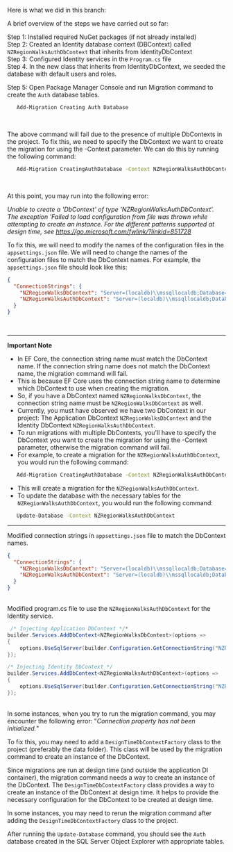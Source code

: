 Here is what we did in this branch:

A brief overview of the steps we have carried out so far:  

Step 1: Installed required NuGet packages (if not already installed)  
Step 2: Created an Identity database context (DBContext) called `NZRegionWalksAuthDbContext` that inherits from IdentityDbContext  
Step 3: Configured Identity services in the `Program.cs` file  
Step 4. In the new class that inherits from IdentityDbContext, we seeded the database with default users and roles.

Step 5: Open Package Manager Console and run Migration command to create the `Auth` database tables.
  
```sh
   Add-Migration Creating Auth Database
 ```

<br>

The above command will fail due to the presence of multiple DbContexts in the project. To fix this, we need to specify the DbContext we want to create the migration for using the -Context parameter. We can do this by running the following command:

```sh
   Add-Migration CreatingAuthDatabase -Context NZRegionWalksAuthDbContext
```  
<br>

At this point, you may run into the following error:

*Unable to create a 'DbContext' of type 'NZRegionWalksAuthDbContext'. The exception 'Failed to load configuration from file <path> was thrown while attempting to create an instance. For the different patterns supported at design time, see https://go.microsoft.com/fwlink/?linkid=851728*

To fix this, we will need to modify the names of the configuration files in the `appsettings.json` file. We will need to change the names of the configuration files to match the DbContext names. For example, the `appsettings.json` file should look like this:
```json
{
  "ConnectionStrings": {
	"NZRegionWalksDbContext": "Server=(localdb)\\mssqllocaldb;Database=NZRegionWalks;Trusted_Connection=True;MultipleActiveResultSets=true",
	"NZRegionWalksAuthDbContext": "Server=(localdb)\\mssqllocaldb;Database=Auth;Trusted_Connection=True;MultipleActiveResultSets=true"
  }
}
```
<br>  

---
**Important Note**  
- In EF Core, the connection string name must match the DbContext name. If the connection string name does not match the DbContext name, the migration command will fail.
- This is because EF Core uses the connection string name to determine which DbContext to use when creating the migration.
- So, if you have a DbContext named `NZRegionWalksDbContext`, the connection string name must be `NZRegionWalksDbContext` as well.
- Currently, you must have observed we have two DbContext in our project: The Application DbContext `NZRegionWalksDbContext` and the Identity DbContext `NZRegionWalksAuthDbContext`. 
- To run migrations with multiple DbContexts, you'll have to specify the DbContext you want to create the migration for using the -Context parameter, otherwise the migration command will fail.
- For example, to create a migration for the `NZRegionWalksAuthDbContext`, you would run the following command:
```sh
   Add-Migration CreatingAuthDatabase -Context NZRegionWalksAuthDbContext
```
- This will create a migration for the `NZRegionWalksAuthDbContext`.
- To update the database with the necessary tables for the `NZRegionWalksAuthDbContext`, you would run the following command:
```sh
   Update-Database -Context NZRegionWalksAuthDbContext
```
---
Modified connection strings in `appsettings.json` file to match the DbContext names.
```json
{
  "ConnectionStrings": {
	"NZRegionWalksDbContext": "Server=(localdb)\\mssqllocaldb;Database=NZRegionWalks;Trusted_Connection=True;MultipleActiveResultSets=true",
	"NZRegionWalksAuthDbContext": "Server=(localdb)\\mssqllocaldb;Database=Auth;Trusted_Connection=True;MultipleActiveResultSets=true"
  }
}
```  
<br>Modified program.cs file to use the `NZRegionWalksAuthDbContext` for the Identity service.
```csharp
 /* Injecting Application DbContext */*
builder.Services.AddDbContext<NZRegionWalksDbContext>(options =>
{
    options.UseSqlServer(builder.Configuration.GetConnectionString("NZRegionWalksDbContext"));
});

/* Injecting Identity DbContext */
builder.Services.AddDbContext<NZRegionWalksAuthDbContext>(options =>
{
    options.UseSqlServer(builder.Configuration.GetConnectionString("NZRegionWalksAuthDbContext"));
});
```
<br>In some instances, when you try to run the migration command, you may encounter the following error:
"*Connection property has not been initialized.*"  

To fix this, you may need to add a `DesignTimeDbContextFactory` class to the project (preferably the data folder). This class will be used by the migration command to create an instance of the DbContext.  

Since migrations are run at design time (and outside the application DI container), the migration command needs a way to create an instance of the DbContext. The `DesignTimeDbContextFactory` class provides a way to create an instance of the DbContext at design time. It helps to provide the necessary configuration for the DbContext to be created at design time.  

In some instances, you may need to rerun the migration command after adding the `DesignTimeDbContextFactory` class to the project.  

After running the `Update-Database` command, you should see the `Auth` database created in the SQL Server Object Explorer with appropriate tables.